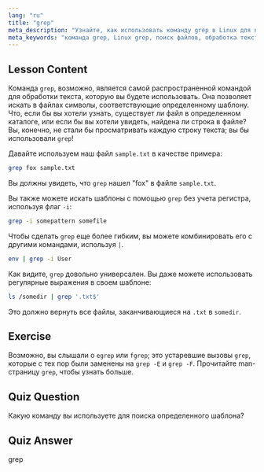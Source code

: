 ```yaml
---
lang: "ru"
title: "grep"
meta_description: "Узнайте, как использовать команду grep в Linux для поиска текстовых шаблонов в файлах. Откройте для себя базовое использование, поиск без учета регистра и комбинирование с другими командами. Начните свое путешествие по Linux!"
meta_keywords: "команда grep, Linux grep, поиск файлов, обработка текста, учебник Linux, Linux для начинающих, руководство grep"
---
```


## Lesson Content

Команда `grep`, возможно, является самой распространенной командой для обработки текста, которую вы будете использовать. Она позволяет искать в файлах символы, соответствующие определенному шаблону. Что, если бы вы хотели узнать, существует ли файл в определенном каталоге, или если бы вы хотели увидеть, найдена ли строка в файле? Вы, конечно, не стали бы просматривать каждую строку текста; вы бы использовали `grep`!

Давайте используем наш файл `sample.txt` в качестве примера:

```bash
grep fox sample.txt
```

Вы должны увидеть, что `grep` нашел "fox" в файле `sample.txt`.

Вы также можете искать шаблоны с помощью `grep` без учета регистра, используя флаг `-i`:

```bash
grep -i somepattern somefile
```

Чтобы сделать `grep` еще более гибким, вы можете комбинировать его с другими командами, используя `|`.

```bash
env | grep -i User
```

Как видите, `grep` довольно универсален. Вы даже можете использовать регулярные выражения в своем шаблоне:

```bash
ls /somedir | grep '.txt$'
```

Это должно вернуть все файлы, заканчивающиеся на `.txt` в `somedir`.

## Exercise

Возможно, вы слышали о `egrep` или `fgrep`; это устаревшие вызовы `grep`, которые с тех пор были заменены на `grep -E` и `grep -F`. Прочитайте man-страницу `grep`, чтобы узнать больше.

## Quiz Question

Какую команду вы используете для поиска определенного шаблона?

## Quiz Answer

grep
